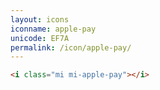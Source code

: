 ```yaml
---
layout: icons
iconname: apple-pay
unicode: EF7A
permalink: /icon/apple-pay/
---
```


``` html
<i class="mi mi-apple-pay"></i>
```
